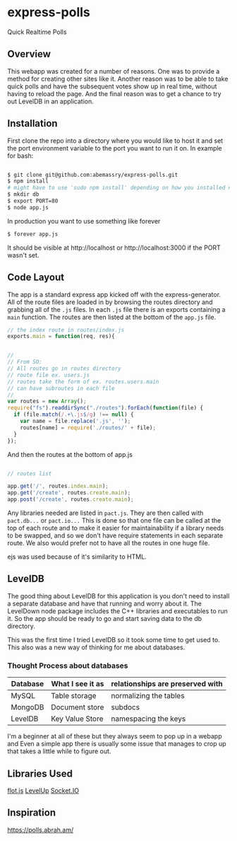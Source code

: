 express-polls
=============

Quick Realtime Polls

## Overview

This webapp was created for a number of reasons. One was to provide a 
method for creating other sites like it.  Another reason was to be able to 
take quick polls and have the subsequent votes show up in real time, without 
having to reload the page.  And the final reason was to get a chance to try out 
LevelDB in an application.

## Installation

First clone the repo into a directory where you would like to host it and set 
the port environment variable to the port you want to run it on. In example
for bash:

```bash

$ git clone git@github.com:abemassry/express-polls.git
$ npm install
# might have to use 'sudo npm install' depending on how you installed node
$ mkdir db
$ export PORT=80
$ node app.js

```
In production you want to use something like forever

```bash
$ forever app.js
```

It should be visible at http://localhost or http://localhost:3000 if the PORT 
wasn't set.

## Code Layout

The app is a standard express app kicked off with the express-generator.
All of the route files are loaded in by browsing the routes directory and
grabbing all of the `.js` files.  In each `.js` file there is an exports 
containing a `main` function.  The routes are then listed at the bottom of 
the `app.js` file.

```js
// the index route in routes/index.js
exports.main = function(req, res){

```

```js

// 
// From SO:
// All routes go in routes directory
// route file ex. users.js
// routes take the form of ex. routes.users.main
// can have subroutes in each file
//
var routes = new Array();
require("fs").readdirSync("./routes").forEach(function(file) {
  if (file.match(/.+\.js$/g) !== null) {
    var name = file.replace('.js', '');
    routes[name] = require('./routes/' + file);
  }
});

```

And then the routes at the bottom of app.js

```js

// routes list

app.get('/', routes.index.main);
app.get('/create', routes.create.main);
app.post('/create', routes.create.main);

```

Any libraries needed are listed in `pact.js`. They are then called with 
`pact.db...` or `pact.io...` This is done so that one file can be called at 
the top of each route and to make it easier for maintainability if a library 
needs to be swapped, and so we don't have require statements in each separate 
route.  We also would prefer not to have all the routes in one huge file.

ejs was used because of it's similarity to HTML.

## LevelDB

The good thing about LevelDB for this application is you don't need to install 
a separate database and have that running and worry about it.  The LevelDown 
node package includes the C++ libraries and executables to run it.  So the 
app should be ready to go and start saving data to the db directory.

This was the first time I tried LevelDB so it took some time to get used to. 
This also was a new way of thinking for me about databases.

### Thought Process about databases

| Database   | What I see it as | relationships are preserved with  |
|------------|------------------|-----------------------------------|
| MySQL      | Table storage    | normalizing the tables            |
| MongoDB    | Document store   | subdocs                           |
| LevelDB    | Key Value Store  | namespacing the keys              |

I'm a beginner at all of these but they always seem to pop up in a webapp and 
Even a simple app there is usually some issue that manages to crop up that 
takes a little while to figure out.

## Libraries Used

[flot.js](http://www.flotcharts.org/)
[LevelUp](https://github.com/rvagg/node-levelup)
[Socket.IO](http://socket.io/)

## Inspiration

https://polls.abrah.am/


